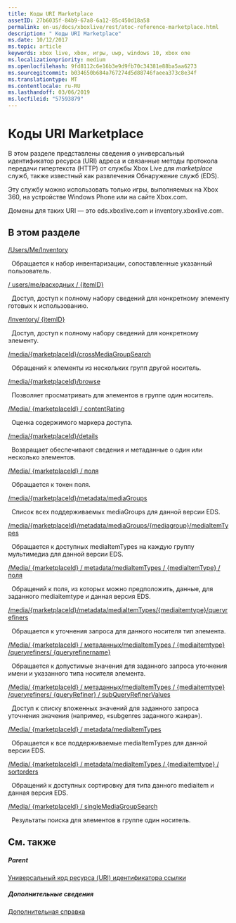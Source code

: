 ```yaml
---
title: Коды URI Marketplace
assetID: 27b6035f-84b9-67a8-6a12-85c450d18a58
permalink: en-us/docs/xboxlive/rest/atoc-reference-marketplace.html
description: " Коды URI Marketplace"
ms.date: 10/12/2017
ms.topic: article
keywords: xbox live, xbox, игры, uwp, windows 10, xbox one
ms.localizationpriority: medium
ms.openlocfilehash: 9fd8112c6e16b3e9d9fb70c34381e88ba5aa6273
ms.sourcegitcommit: b034650b684a767274d5d88746faeea373c8e34f
ms.translationtype: MT
ms.contentlocale: ru-RU
ms.lasthandoff: 03/06/2019
ms.locfileid: "57593879"
---
```

# <a name="marketplace-uris"></a>Коды URI Marketplace

В этом разделе представлены сведения о универсальный идентификатор ресурса (URI) адреса и связанные методы протокола передачи гипертекста (HTTP) от службы Xbox Live для *marketplace* служб, также известный как развлечения Обнаружение служб (EDS).

Эту службу можно использовать только игры, выполняемых на Xbox 360, на устройстве Windows Phone или на сайте Xbox.com.

Домены для таких URI — это eds.xboxlive.com и inventory.xboxlive.com.

<a id="ID4EPB"></a>

 
## <a name="in-this-section"></a>В этом разделе

[/Users/Me/Inventory](uri-inventory.md)

&nbsp;&nbsp;Обращается к набор инвентаризации, сопоставленные указанный пользователь.

[/ users/me/расходных / {itemID}](uri-inventoryconsumablesitemurl.md)

&nbsp;&nbsp;Доступ, доступ к полному набору сведений для конкретному элементу готовых к использованию.

[/Inventory/ {itemID}](uri-inventoryitemurl.md)

&nbsp;&nbsp;Доступ, доступ к полному набору сведений для конкретному элементу.

[/media/{marketplaceId}/crossMediaGroupSearch](uri-localecrossmediagroupsearch.md)

&nbsp;&nbsp;Обращений к элементы из нескольких групп другой носитель.

[/media/{marketplaceId}/browse](uri-medialocalebrowse.md)

&nbsp;&nbsp;Позволяет просматривать для элементов в группе один носитель.

[/Media/ {marketplaceId} / contentRating](uri-medialocalecontentrating.md)

&nbsp;&nbsp;Оценка содержимого маркера доступа.

[/media/{marketplaceId}/details](uri-medialocaledetails.md)

&nbsp;&nbsp;Возвращает обеспечивают сведения и метаданные о один или несколько элементов.

[/Media/ {marketplaceId} / поля](uri-medialocalefields.md)

&nbsp;&nbsp;Обращается к токен поля.

[/media/{marketplaceId}/metadata/mediaGroups](uri-medialocalemetadatamediagroups.md)

&nbsp;&nbsp;Список всех поддерживаемых mediaGroups для данной версии EDS.

[/media/{marketplaceId}/metadata/mediaGroups/{mediagroup}/mediaItemTypes](uri-medialocalemetadatamediagroupsmediaitemtypes.md)

&nbsp;&nbsp;Обращается к доступных mediaItemTypes на каждую группу мультимедиа для данной версии EDS.

[/Media/ {marketplaceId} / metadata/mediaItemTypes / {mediaItemType} / поля](uri-medialocalemetadatamediaitemtypefields.md)

&nbsp;&nbsp;Обращений к поля, из которых можно предположить, данные, для заданного mediaitemtype и данная версия EDS.

[/media/{marketplaceId}/metadata/mediaItemTypes/{mediaitemtype}/queryrefiners](uri-medialocalemetadatamediaitemtypequeryrefiners.md)

&nbsp;&nbsp;Обращается к уточнения запроса для данного носителя тип элемента.

[/Media/ {marketplaceId} / метаданных/mediaItemTypes / {mediaitemtype} /queryrefiners/ {queryrefinername}](uri-medialocalemetadatamediaitemtypequeryrefinersqueryrefinername.md)

&nbsp;&nbsp;Обращается к допустимые значения для заданного запроса уточнения имени и указанного типа носителя элемента.

[/Media/ {marketplaceId} / метаданных/mediaItemTypes / {mediaitemtype} /queryrefiners/ {queryRefiner} / subQueryRefinerValues](uri-medialocalemediaitemtypequeryrefinersubqueryrefinervalues.md)

&nbsp;&nbsp;Доступ к списку вложенных значений для заданного запроса уточнения значения (например, «subgenres заданного жанра»).

[/Media/ {marketplaceId} / metadata/mediaItemTypes](uri-medialocalemetadatamediaitemtypes.md)

&nbsp;&nbsp;Обращается к все поддерживаемые mediaItemTypes для данной версии EDS.

[/Media/ {marketplaceId} / metadata/mediaItemTypes / {mediaitemtype} / sortorders](uri-medialocalemetadatamediaitemtypesortorders.md)

&nbsp;&nbsp;Обращений к доступных сортировку для типа данного mediaitem и данная версия EDS.

[/Media/ {marketplaceId} / singleMediaGroupSearch](uri-medialocalesinglemediagroupsearch.md)

&nbsp;&nbsp;Результаты поиска для элементов в группе один носитель.

<a id="ID4EFD"></a>


## <a name="see-also"></a>См. также

<a id="ID4EHD"></a>


##### <a name="parent"></a>Parent

[Универсальный код ресурса (URI) идентификатора ссылки](../atoc-xboxlivews-reference-uris.md)


<a id="ID4ERD"></a>


##### <a name="further-information"></a>Дополнительные сведения

[Дополнительная справка](../../additional/atoc-xboxlivews-reference-additional.md)
